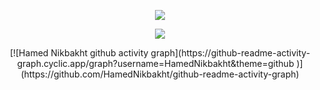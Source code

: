 <p align = "center">
  <img src="https://github.com/sourabmaity/sourabmaity/blob/main/header_.png" >
</p>

<p align = "center">
  <img src="https://user-images.githubusercontent.com/73097560/115834477-dbab4500-a447-11eb-908a-139a6edaec5c.gif"></a>
</p>

<p align = "center">
  [![Hamed Nikbakht github activity graph](https://github-readme-activity-graph.cyclic.app/graph?username=HamedNikbakht&theme=github	)](https://github.com/HamedNikbakht/github-readme-activity-graph)
  </p>
